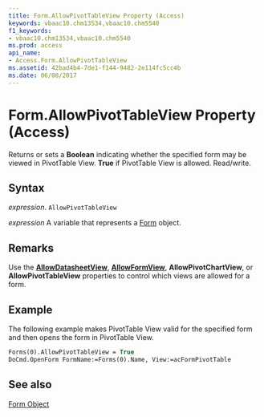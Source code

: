 ```yaml
---
title: Form.AllowPivotTableView Property (Access)
keywords: vbaac10.chm13534,vbaac10.chm5540
f1_keywords:
- vbaac10.chm13534,vbaac10.chm5540
ms.prod: access
api_name:
- Access.Form.AllowPivotTableView
ms.assetid: 42bad4b4-7de1-f144-9482-2e114fc5cc4b
ms.date: 06/08/2017
---
```



# Form.AllowPivotTableView Property (Access)

Returns or sets a  **Boolean** indicating whether the specified form may be viewed in PivotTable View. **True** if PivotTable View is allowed. Read/write.


## Syntax

 _expression_. `AllowPivotTableView`

 _expression_ A variable that represents a [Form](./Access.Form.md) object.


## Remarks

Use the  **[AllowDatasheetView](Access.Form.AllowDatasheetView.md)**, **[AllowFormView](Access.Form.AllowFormView.md)**, **AllowPivotChartView**, or **AllowPivotTableView** properties to control which views are allowed for a form.


## Example

The following example makes PivotTable View valid for the specified form and then opens the form in PivotTable View.


```vb
Forms(0).AllowPivotTableView = True 
DoCmd.OpenForm FormName:=Forms(0).Name, View:=acFormPivotTable 

```


## See also


[Form Object](Access.Form.md)

